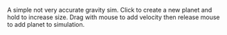 A simple not very accurate gravity sim.
Click to create a new planet and hold to increase size.
Drag with mouse to add velocity then release mouse to add planet to simulation.
